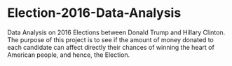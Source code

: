 # Election-2016-Data-Analysis
Data Analysis on 2016 Elections between Donald Trump and Hillary Clinton. The purpose of this project is to see if the amount of money donated to each candidate can affect directly their chances of winning the heart of American people, and hence, the Election.

